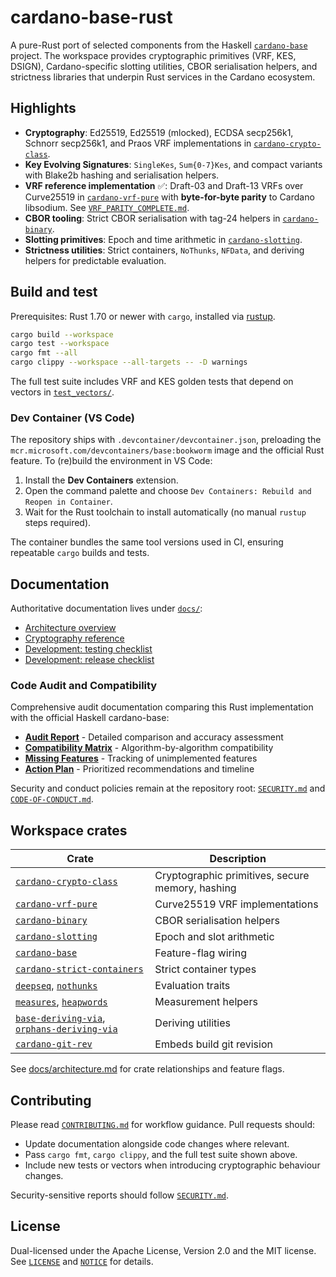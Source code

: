 # cardano-base-rust

A pure-Rust port of selected components from the Haskell
[`cardano-base`](https://github.com/IntersectMBO/cardano-base) project. The workspace
provides cryptographic primitives (VRF, KES, DSIGN), Cardano-specific slotting utilities,
CBOR serialisation helpers, and strictness libraries that underpin Rust services in the
Cardano ecosystem.

## Highlights

- **Cryptography**: Ed25519, Ed25519 (mlocked), ECDSA secp256k1, Schnorr secp256k1, and
  Praos VRF implementations in [`cardano-crypto-class`](cardano-crypto-class/src).
- **Key Evolving Signatures**: `SingleKes`, `Sum{0-7}Kes`, and compact variants with
  Blake2b hashing and serialisation helpers.
- **VRF reference implementation** ✅: Draft-03 and Draft-13 VRFs over Curve25519 in
  [`cardano-vrf-pure`](cardano-vrf-pure/src) with **byte-for-byte parity** to Cardano
  libsodium. See [`VRF_PARITY_COMPLETE.md`](cardano-vrf-pure/VRF_PARITY_COMPLETE.md).
- **CBOR tooling**: Strict CBOR serialisation with tag-24 helpers in
  [`cardano-binary`](cardano-binary/src).
- **Slotting primitives**: Epoch and time arithmetic in
  [`cardano-slotting`](cardano-slotting/src).
- **Strictness utilities**: Strict containers, `NoThunks`, `NFData`, and deriving helpers
  for predictable evaluation.

## Build and test

Prerequisites: Rust 1.70 or newer with `cargo`, installed via
[rustup](https://rustup.rs/).

```bash
cargo build --workspace
cargo test --workspace
cargo fmt --all
cargo clippy --workspace --all-targets -- -D warnings
```

The full test suite includes VRF and KES golden tests that depend on vectors in
[`test_vectors/`](test_vectors).

### Dev Container (VS Code)

The repository ships with `.devcontainer/devcontainer.json`, preloading the
`mcr.microsoft.com/devcontainers/base:bookworm` image and the official Rust feature.
To (re)build the environment in VS Code:

1. Install the **Dev Containers** extension.
2. Open the command palette and choose `Dev Containers: Rebuild and Reopen in Container`.
3. Wait for the Rust toolchain to install automatically (no manual `rustup` steps required).

The container bundles the same tool versions used in CI, ensuring repeatable
`cargo` builds and tests.

## Documentation

Authoritative documentation lives under [`docs/`](docs):

- [Architecture overview](docs/architecture.md)
- [Cryptography reference](docs/cryptography.md)
- [Development: testing checklist](docs/development/testing.md)
- [Development: release checklist](docs/development/releasing.md)

### Code Audit and Compatibility

Comprehensive audit documentation comparing this Rust implementation with the official
Haskell cardano-base:

- [**Audit Report**](AUDIT_REPORT.md) - Detailed comparison and accuracy assessment
- [**Compatibility Matrix**](COMPATIBILITY_MATRIX.md) - Algorithm-by-algorithm compatibility
- [**Missing Features**](MISSING_FEATURES.md) - Tracking of unimplemented features
- [**Action Plan**](ACTION_PLAN.md) - Prioritized recommendations and timeline

Security and conduct policies remain at the repository root:
[`SECURITY.md`](SECURITY.md) and [`CODE-OF-CONDUCT.md`](CODE-OF-CONDUCT.md).

## Workspace crates

| Crate | Description |
|-------|-------------|
| [`cardano-crypto-class`](cardano-crypto-class/src) | Cryptographic primitives, secure memory, hashing |
| [`cardano-vrf-pure`](cardano-vrf-pure/src) | Curve25519 VRF implementations |
| [`cardano-binary`](cardano-binary/src) | CBOR serialisation helpers |
| [`cardano-slotting`](cardano-slotting/src) | Epoch and slot arithmetic |
| [`cardano-base`](cardano-base/src) | Feature-flag wiring |
| [`cardano-strict-containers`](cardano-strict-containers/src) | Strict container types |
| [`deepseq`](deepseq/src/lib.rs), [`nothunks`](nothunks/src/lib.rs) | Evaluation traits |
| [`measures`](measures/src/measure.rs), [`heapwords`](heapwords/src/lib.rs) | Measurement helpers |
| [`base-deriving-via`](base-deriving-via/src/lib.rs), [`orphans-deriving-via`](orphans-deriving-via/src/lib.rs) | Deriving utilities |
| [`cardano-git-rev`](cardano-git-rev/src/lib.rs) | Embeds build git revision |

See [docs/architecture.md](docs/architecture.md) for crate relationships and feature
flags.

## Contributing

Please read [`CONTRIBUTING.md`](CONTRIBUTING.md) for workflow guidance. Pull requests
should:

- Update documentation alongside code changes where relevant.
- Pass `cargo fmt`, `cargo clippy`, and the full test suite shown above.
- Include new tests or vectors when introducing cryptographic behaviour changes.

Security-sensitive reports should follow [`SECURITY.md`](SECURITY.md).

## License

Dual-licensed under the Apache License, Version 2.0 and the MIT license. See
[`LICENSE`](LICENSE) and [`NOTICE`](NOTICE) for details.
